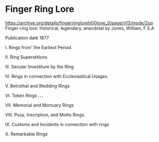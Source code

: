 # Finger Ring Lore

https://archive.org/details/fingerringlorehi00jone_0/page/n13/mode/2up
Finger-ring lore: historical, legendary, anecdotal
by Jones, William, F.S.A

Publication date 1877

I. Rings from' the Earliest Period.

II. Ring Superstitions

III. Secular Investiture by the Ring

IV. Rings in connection with Ecclesiastical Usages

V. Betrothal and Wedding Rings

VI. Token Rings ....

VII. Memorial and Mortuary Rings

VIII. Posy, Inscription, and Motto Rings.

IX. Customs and Incidents in connection with rings

X. Remarkable Rings
